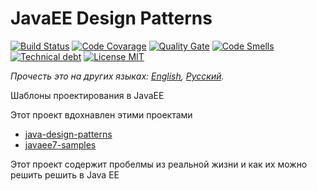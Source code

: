# JavaEE Design Patterns
[![Build Status](https://travis-ci.org/anton-tregubov/javaee-design-patterns.svg?branch=master)](https://travis-ci.org/anton-tregubov/javaee-design-patterns)
[![Code Covarage](https://sonarcloud.io/api/badges/measure?key=ru.faulab.javaee-design-patterns:javaee-design-patterns&metric=coverage)](https://sonarcloud.io/dashboard/index/ru.faulab.javaee-design-patterns:javaee-design-patterns)
[![Quality Gate](https://sonarcloud.io/api/badges/gate?key=ru.faulab.javaee-design-patterns:javaee-design-patterns)](https://sonarcloud.io/dashboard/index/ru.faulab.javaee-design-patterns:javaee-design-patterns) 
[![Code Smells](https://sonarcloud.io/api/badges/measure?key=ru.faulab.javaee-design-patterns:javaee-design-patterns&metric=code_smells)](https://sonarcloud.io/dashboard/index/ru.faulab.javaee-design-patterns:javaee-design-patterns)
[![Technical debt](https://sonarcloud.io/api/badges/measure?key=ru.faulab.javaee-design-patterns:javaee-design-patterns&metric=sqale_index)](https://sonarcloud.io/dashboard/index/ru.faulab.javaee-design-patterns:javaee-design-patterns)
[![License MIT](https://img.shields.io/badge/license-MIT-blue.svg)](https://raw.githubusercontent.com/anton-tregubov/javaee-design-patterns/master/LICENSE.md)

*Прочесть это на других языках: [English](README.md), [Русский](README.ru.md).*

Шаблоны проектирования в JavaEE

Этот проект вдохнавлен этими проектами
* [java-design-patterns](https://github.com/iluwatar/java-design-patterns)
* [javaee7-samples](https://github.com/javaee-samples/javaee7-samples)

Этот проект содержит пробелмы из реальной жизни и как их можно решить решить в Java EE  

